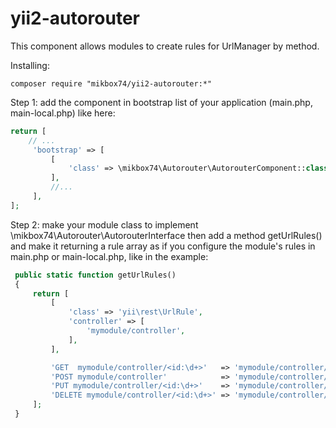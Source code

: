 # yii2-autorouter
This component allows modules to create rules for UrlManager by method.

Installing:

`composer require "mikbox74/yii2-autorouter:*"`

Step 1: add the component in bootstrap list of your application (main.php, main-local.php)
like here:

```php
return [
    // ...
     'bootstrap' => [
         [
             'class' => \mikbox74\Autorouter\AutorouterComponent::class,
         ],
         //...
     ],
];
```

Step 2: make your module class to implement \mikbox74\Autorouter\AutorouterInterface
then add a method getUrlRules() and make it returning a rule array as if you configure
the module's rules in main.php or main-local.php,
like in the example:

```php
 public static function getUrlRules()
 {
     return [
         [
             'class' => 'yii\rest\UrlRule',
             'controller' => [
                 'mymodule/controller',
             ],
         ],

         'GET  mymodule/controller/<id:\d+>'   => 'mymodule/controller/view',
         'POST mymodule/controller'            => 'mymodule/controller/create',
         'PUT mymodule/controller/<id:\d+>'    => 'mymodule/controller/update',
         'DELETE mymodule/controller/<id:\d+>' => 'mymodule/controller/delete',
     ];
 }
```
